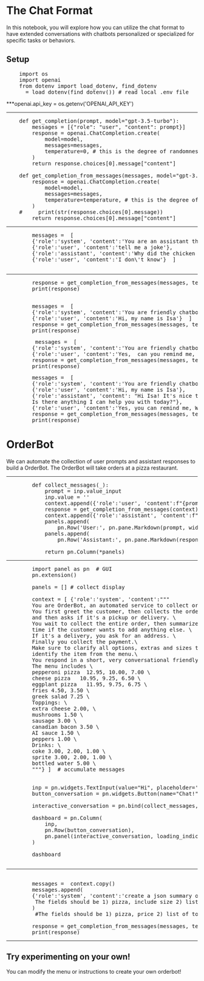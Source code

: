 # The Chat Format

In this notebook, you will explore how you can utilize the chat format to have extended conversations with chatbots personalized or specialized for specific tasks or behaviors.

## Setup
<pre>
    import os
    import openai
    from dotenv import load_dotenv, find_dotenv
    _ = load_dotenv(find_dotenv()) # read local .env file
</pre>
***openai.api_key  = os.getenv('OPENAI_API_KEY')
****
<pre>
    def get_completion(prompt, model="gpt-3.5-turbo"):
        messages = [{"role": "user", "content": prompt}]
        response = openai.ChatCompletion.create(
            model=model,
            messages=messages,
            temperature=0, # this is the degree of randomness of the model's output
        )
        return response.choices[0].message["content"]

    def get_completion_from_messages(messages, model="gpt-3.5-turbo", temperature=0):
        response = openai.ChatCompletion.create(
            model=model,
            messages=messages,
            temperature=temperature, # this is the degree of randomness of the model's output
        )
    #     print(str(response.choices[0].message))
        return response.choices[0].message["content"]
</pre>        
****
<pre>
        messages =  [  
        {'role':'system', 'content':'You are an assistant that speaks like Shakespeare.'},    
        {'role':'user', 'content':'tell me a joke'},   
        {'role':'assistant', 'content':'Why did the chicken cross the road'},   
        {'role':'user', 'content':'I don\'t know'}  ]
 </pre> 
 ****
 <pre>
        response = get_completion_from_messages(messages, temperature=1)
        print(response)
 </pre>  
 <pre>
        messages =  [  
        {'role':'system', 'content':'You are friendly chatbot.'},    
        {'role':'user', 'content':'Hi, my name is Isa'}  ]
        response = get_completion_from_messages(messages, temperature=1)
        print(response)
</pre>

<pre>
         messages =  [  
        {'role':'system', 'content':'You are friendly chatbot.'},    
        {'role':'user', 'content':'Yes,  can you remind me, What is my name?'}  ]
        response = get_completion_from_messages(messages, temperature=1)
        print(response)
</pre> 
<pre>
        messages =  [  
        {'role':'system', 'content':'You are friendly chatbot.'},
        {'role':'user', 'content':'Hi, my name is Isa'},
        {'role':'assistant', 'content': "Hi Isa! It's nice to meet you. \
        Is there anything I can help you with today?"},
        {'role':'user', 'content':'Yes, you can remind me, What is my name?'}  ]
        response = get_completion_from_messages(messages, temperature=1)
        print(response)
</pre>        
# OrderBot
We can automate the collection of user prompts and assistant responses to build a  OrderBot. The OrderBot will take orders at a pizza restaurant. 
****
<pre>
        def collect_messages(_):
            prompt = inp.value_input
            inp.value = ''
            context.append({'role':'user', 'content':f"{prompt}"})
            response = get_completion_from_messages(context) 
            context.append({'role':'assistant', 'content':f"{response}"})
            panels.append(
                pn.Row('User:', pn.pane.Markdown(prompt, width=600)))
            panels.append(
                pn.Row('Assistant:', pn.pane.Markdown(response, width=600, style={'background-color': '#F6F6F6'})))

            return pn.Column(*panels)
</pre>
****
<pre>
        import panel as pn  # GUI
        pn.extension()

        panels = [] # collect display 

        context = [ {'role':'system', 'content':"""
        You are OrderBot, an automated service to collect orders for a pizza restaurant. \
        You first greet the customer, then collects the order, \
        and then asks if it's a pickup or delivery. \
        You wait to collect the entire order, then summarize it and check for a final \
        time if the customer wants to add anything else. \
        If it's a delivery, you ask for an address. \
        Finally you collect the payment.\
        Make sure to clarify all options, extras and sizes to uniquely \
        identify the item from the menu.\
        You respond in a short, very conversational friendly style. \
        The menu includes \
        pepperoni pizza  12.95, 10.00, 7.00 \
        cheese pizza   10.95, 9.25, 6.50 \
        eggplant pizza   11.95, 9.75, 6.75 \
        fries 4.50, 3.50 \
        greek salad 7.25 \
        Toppings: \
        extra cheese 2.00, \
        mushrooms 1.50 \
        sausage 3.00 \
        canadian bacon 3.50 \
        AI sauce 1.50 \
        peppers 1.00 \
        Drinks: \
        coke 3.00, 2.00, 1.00 \
        sprite 3.00, 2.00, 1.00 \
        bottled water 5.00 \
        """} ]  # accumulate messages


        inp = pn.widgets.TextInput(value="Hi", placeholder='Enter text here…')
        button_conversation = pn.widgets.Button(name="Chat!")

        interactive_conversation = pn.bind(collect_messages, button_conversation)

        dashboard = pn.Column(
            inp,
            pn.Row(button_conversation),
            pn.panel(interactive_conversation, loading_indicator=True, height=300),
        )

        dashboard
 </pre>
 ****
 <pre>
  
        messages =  context.copy()
        messages.append(
        {'role':'system', 'content':'create a json summary of the previous food order. Itemize the price for each item\
         The fields should be 1) pizza, include size 2) list of toppings 3) list of drinks, include size   4) list of sides include size  5)total price '},    
        )
         #The fields should be 1) pizza, price 2) list of toppings 3) list of drinks, include size include price  4) list of sides include size include price, 5)total price '},    

        response = get_completion_from_messages(messages, temperature=0)
        print(response)
</pre>
*****
## Try experimenting on your own!

You can modify the menu or instructions to create your own orderbot!
